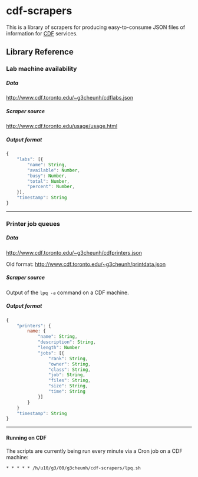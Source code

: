 # cdf-scrapers

This is a library of scrapers for producing easy-to-consume JSON files of information for [CDF](http://www.cdf.toronto.edu/) services.


## Library Reference

### Lab machine availability

##### Data
<http://www.cdf.toronto.edu/~g3cheunh/cdflabs.json>

##### Scraper source
<http://www.cdf.toronto.edu/usage/usage.html>

##### Output format
```js
{
    "labs": [{
        "name": String,
        "available": Number,
        "busy": Number,
        "total": Number,
        "percent": Number,
    }],
    "timestamp": String
}
```

------

### Printer job queues

##### Data
<http://www.cdf.toronto.edu/~g3cheunh/cdfprinters.json>

Old format: <http://www.cdf.toronto.edu/~g3cheunh/printdata.json>

##### Scraper source
Output of the `lpq -a` command on a CDF machine.

##### Output format
```js
{
    "printers": {
        name: {
            "name": String,
            "description": String,
            "length": Number
            "jobs": [{
                "rank": String,
                "owner": String,
                "class": String,
                "job": String,
                "files": String,
                "size": String,
                "time": String
            }]
        }
    }
    "timestamp": String
}
```

------

#### Running on CDF

The scripts are currently being run every minute via a Cron job on a CDF machine:

```
* * * * * /h/u10/g3/00/g3cheunh/cdf-scrapers/lpq.sh
```
